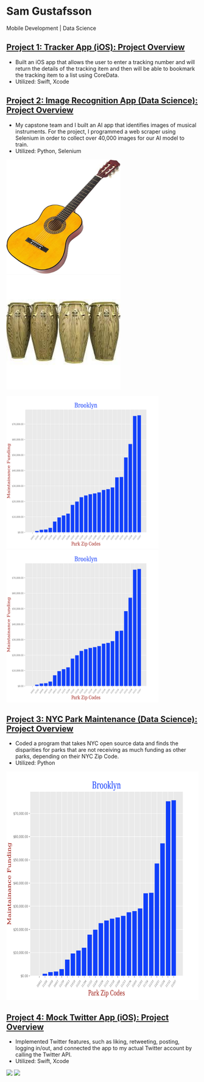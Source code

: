 # Sam Gustafsson
Mobile Development | Data Science

## [Project 1: Tracker App (iOS): Project Overview](https://github.com/samgus/Tracker-App)
- Built an iOS app that allows the user to enter a tracking number and will return the details of the tracking item and then will be able to bookmark the tracking item to a list using CoreData.
- Utilized: Swift, Xcode

## [Project 2: Image Recognition App (Data Science): Project Overview](https://github.com/Ernulphus/capstone-Bsharp-AI)
- My capstone team and I built an AI app that identifies images of musical instruments. For the project, I programmed a web scraper using Selenium in order to collect over 40,000 images for our AI model to train.
- Utilized: Python, Selenium

<img src="https://github.com/samgus/Sam_Portfolio/blob/main/images/Guitar.jpg" width="300" height="300"> <img src="https://github.com/samgus/Sam_Portfolio/blob/main/images/Conga.jpg" width="300" height="300">

<img src="https://github.com/samgus/Sam_Portfolio/blob/main/images/Brooklyn.png" width="400" height="400">
<img src="https://github.com/samgus/Sam_Portfolio/blob/main/images/Brooklyn.png" width="400" height="400">

## [Project 3: NYC Park Maintenance (Data Science): Project Overview](https://samgus.github.io)
- Coded a program that takes NYC open source data and finds the disparities for parks that are not receiving as much funding as other parks, depending on their NYC Zip Code.
- Utilized: Python

<img src="https://github.com/samgus/Sam_Portfolio/blob/main/images/Brooklyn.png" width="800" height="600">

## [Project 4: Mock Twitter App (iOS): Project Overview](https://github.com/samgus/Twitter)
- Implemented Twitter features, such as liking, retweeting, posting, logging in/out, and connected the app to my actual Twitter account by calling the Twitter API.
- Utilized: Swift, Xcode

<img src='http://g.recordit.co/OduCrobkye.gif' /> <img src='http://g.recordit.co/60VpcAT5S1.gif' />
